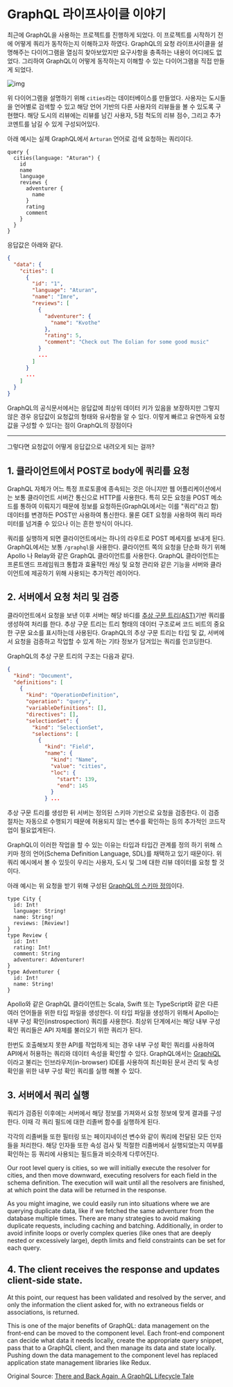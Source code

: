 # GraphQL 라이프사이클 이야기

최근에 GraphQL을 사용하는 프로젝트를 진행하게 되었다. 이 프로젝트를 시작하기 전에 어떻게 쿼리가 동작하는지 이해하고자 하였다. GraphQL의 요청 라이프사이클을 설명해주는 다이어그램을 열심히 찾아보았지만 요구사항을 충족하는 내용이 어디에도 없었다. 그리하여 GraphQL이 어떻게 동작하는지 이해할 수 있는 다이어그램을 직접 만들게 되었다.

![img](/graphql/imgs/graphql-for-busy-people-1.png "GraphQL Request Lifecycle")

위 다이어그램을 설명하기 위해 `cities`라는 데이터베이스를 만들었다. 사용자는 도시들을 언어별로 검색할 수 있고 해당 언어 기반의 다른 사용자의 리뷰들을 볼 수 있도록 구현했다. 해당 도시의 리뷰에는 리뷰를 남긴 사용자, 5점 척도의 리뷰 점수, 그리고 추가 코멘트를 남길 수 있게 구성되어있다.

아래 예시는 실제 GraphQL에서 `Arturan` 언어로 검색 요청하는 쿼리이다.

```gql
query {
  cities(language: "Aturan") {
    id
    name
    language
    reviews {
      adventurer {
        name
      }
      rating
      comment
    }
  }
}
```
응답값은 아래와 같다.

```json
{
  "data": {
    "cities": [
      {
        "id": "1",
        "language": "Aturan",
        "name": "Imre",
        "reviews": [
          {
            "adventurer": {
              "name": "Kvothe"
            },
            "rating": 5,
            "comment": "Check out The Eolian for some good music"
          }
          ...
        ]
      }
      ...
    ]
  }
}
```

GraphQL의 공식문서에서는 응답값에 최상위 데이터 키가 있음을 보장하지만 그렇지 않은 경우 응답값이 요청값의 형태와 유사함을 알 수 있다. 이렇게 빠르고 유연하게 요청값을 구성할 수 있다는 점이 GraphQL의 장점이다

-----------------------------------------------------------------------------------------------------------

그렇다면 요청값이 어떻게 응답값으로 내려오게 되는 걸까?

## 1. 클라이언트에서 POST로 body에 쿼리를 요청

GraphQL 자체가 어느 특정 프로토콜에 종속되는 것은 아니지만 웹 어플리케이션에서는 보통 클라이언트 서버간 통신으로 HTTP를 사용한다. 특히 모든 요청을 POST 메소드를 통하여 이뤄지기 때문에 정보를 요청하든(GraphQL에서는 이를 "쿼리"라고 함) 데이터를 변경하든 POST만 사용하여 통신한다. 물론 GET 요청을 사용하여 쿼리 파라미터를 넘겨줄 수 있으나 이는 흔한 방식이 아니다.

쿼리를 실행하게 되면 클라이언트에서는 하나의 라우트로 POST 메세지를 보내게 된다. GraphQL에서는 보통 `/graphql`을 사용한다. 클라이언트 쪽의 요청을 단순화 하기 위해 Apollo 나 Relay와 같은 GraphQL 클라이언트를 사용한다. GraphQL 클라이언트는 프론트엔드 프레임워크 통합과 효율적인 캐싱 및 요청 관리와 같은 기능을 서버와 클라이언트에 제공하기 위해 사용되는 추가적인 레이어다.

## 2. 서버에서 요청 처리 및 검증

클라이언트에서 요청을 보낸 이후 서버는 해당 바디를 [추상 구문 트리(AST)](https://en.wikipedia.org/wiki/Abstract_syntax_tree)기반 쿼리를 생성하여 처리를 한다. 추상 구문 트리는 트리 형태의 데이터 구조로써 코드 비트의 중요한 구문 요소를 표시하는데 사용된다. GraphQL의 추상 구문 트리는 타입 및 값, 서버에서 요청을 검증하고 작업할 수 있게 하는 기타 정보가 담겨있는 쿼리를 인코딩한다.

GraphQL의 추상 구문 트리의 구조는 다음과 같다.

```json
{
  "kind": "Document",
  "definitions": [
    {
      "kind": "OperationDefinition",
      "operation": "query",
      "variableDefinitions": [],
      "directives": [],
      "selectionSet": {
        "kind": "SelectionSet",
        "selections": [
          {
            "kind": "Field",
            "name": {
              "kind": "Name",
              "value": "cities",
              "loc": {
                "start": 139,
                "end": 145
              }
            } ...
```

추상 구문 트리를 생성한 뒤 서버는 정의된 스키마 기반으로 요청을 검증한다. 이 검증 절차는 자동으로 수행되기 때문에 허용되지 않는 변수를 확인하는 등의 추가적인 코드작업이 필요없게된다.

GraphQL이 이러한 작업을 할 수 있는 이유는 타입과 타입간 관계를 정의 하기 위해 스키마 정의 언어(Schema Definition Language, SDL)를 채택하고 있기 때문이다. 위 쿼리 예시에서 볼 수 있듯이 우리는 사용자, 도시 및 그에 대한 리뷰 데이터를 요청 할 것이다.

아래 예시는 위 요청을 받기 위해 구성된 [GraphQL의 스키마 정의](https://graphql.org/learn/schema/#type-language)이다.

```gql
type City {
  id: Int!
  language: String!
  name: String!
  reviews: [Review!]
}
type Review {
  id: Int!
  rating: Int!
  comment: String
  adventurer: Adventurer!
}
type Adventurer {
  id: Int!
  name: String!
}
```

Apollo와 같은 GraphQL 클라이언트는 Scala, Swift 또는 TypeScript와 같은 다른 여러 언어들을 위한 타입 파일을 생성한다. 이 타입 파일을 생성하기 위해서 Apollo는 내부 구성 확인(instrospection) 쿼리를 사용한다. 최상위 단계에서는 해당 내부 구성 확인 쿼리들은 API 자체를 불러오기 위한 쿼리가 된다.

한번도 호출해보지 못한 API를 작업하게 되는 경우 내부 구성 확인 쿼리를 사용하여 API에서 허용하는 쿼리와 데이터 속성을 확인할 수 있다. GraphQL에서는 [GraphiQL](https://github.com/graphql/graphiql)이라고 불리는 인브라우저(in-browser) IDE를 사용하여 최신화된 문서 관리 및 속성 확인을 위한 내부 구성 확인 쿼리를 실행 해볼 수 있다.

## 3. 서버에서 쿼리 실행

쿼리가 검증된 이후에는 서버에서 해당 정보를 가져와서 요청 정보에 맞게 결과를 구성한다. 이때 각 쿼리 필드에 대한 리졸버 함수를 실행하게 된다.

각각의 리졸버들 또한 필터링 또는 페이지네이션 변수와 같이 쿼리에 전달된 모든 인자들을 처리한다. 해당 인자들 또한 속성 검사 및 적절한 리졸버에서 실행되었는지 여부를 확인하는 등 쿼리에 사용되는 필드들과 비슷하게 다루어진다.

Our root level query is cities, so we will initially execute the resolver for cities, and then move downward, executing resolvers for each field in the schema definition. The execution will wait until all the resolvers are finished, at which point the data will be returned in the response.

As you might imagine, we could easily run into situations where we are querying duplicate data, like if we fetched the same adventurer from the database multiple times. There are many strategies to avoid making duplicate requests, including caching and batching. Additionally, in order to avoid infinite loops or overly complex queries (like ones that are deeply nested or excessively large), depth limits and field constraints can be set for each query.

## 4. The client receives the response and updates client-side state.

At this point, our request has been validated and resolved by the server, and only the information the client asked for, with no extraneous fields or associations, is returned.

This is one of the major benefits of GraphQL: data management on the front-end can be moved to the component level. Each front-end component can decide what data it needs locally, create the appropriate query snippet, pass that to a GraphQL client, and then manage its data and state locally. Pushing down the data management to the component level has replaced application state management libraries like Redux.


Original Source:
[There and Back Again, A GraphQL Lifecycle Tale](https://thoughtbot.com/blog/graphql-for-busy-people)
